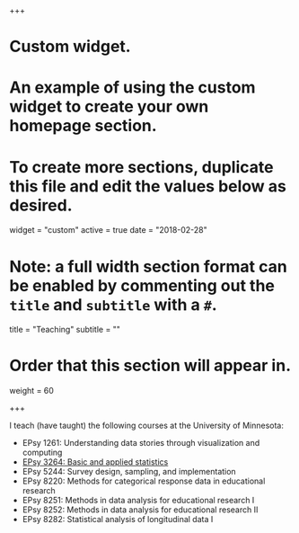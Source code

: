 +++
# Custom widget.
# An example of using the custom widget to create your own homepage section.
# To create more sections, duplicate this file and edit the values below as desired.
widget = "custom"
active = true
date = "2018-02-28"

# Note: a full width section format can be enabled by commenting out the `title` and `subtitle` with a `#`.
title = "Teaching"
subtitle = ""

# Order that this section will appear in.
weight = 60

+++

I teach (have taught) the following courses at the University of Minnesota:

- EPsy 1261: Understanding data stories through visualization and computing
- [EPsy 3264: Basic and applied statistics](/post/epsy-3264-basic-and-applied-statistics)
- EPsy 5244: Survey design, sampling, and implementation
- EPsy 8220: Methods for categorical response data in educational research
- EPsy 8251: Methods in data analysis for educational research I
- EPsy 8252: Methods in data analysis for educational research II
- EPsy 8282: Statistical analysis of longitudinal data I
